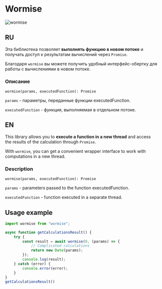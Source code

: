 # Wormise
![wormise](https://github.com/user-attachments/assets/966e0952-6afa-43f8-8329-5c888fe8077d)

## RU

Эта библиотека позволяет **выполнять функцию в новом потоке** и получать доступ к результатам вычислений через `Promise`.

Благодаря `wormise` вы можете получить удобный интерфейс-обертку для работы с вычислениями в новом потоке.

### Описание

`wormise(params, executedFunction): Promise`

`params` - параметры, переданные функции executedFunction.

`executedFunction` - функция, выполняемая в отдельном потоке.

## EN

This library allows you to **execute a function in a new thread** and access the results of the calculation through `Promise`.

With `wormise`, you can get a convenient wrapper interface to work with computations in a new thread.

### Description

`wormise(params, executedFunction): Promise`

`params` - parameters passed to the function executedFunction.

`executedFunction` - function executed in a separate thread.

## Usage example

``` typescript
import wormise from "wormise";

async function getCalculationsResult() {
    try {
        const result = await wormise(0, (params) => {
            // Complicated calculations
            return new Date(params);
        });
        console.log(result);
    } catch (error) {
        console.error(error);
    }
}
getCalculationsResult()
```
